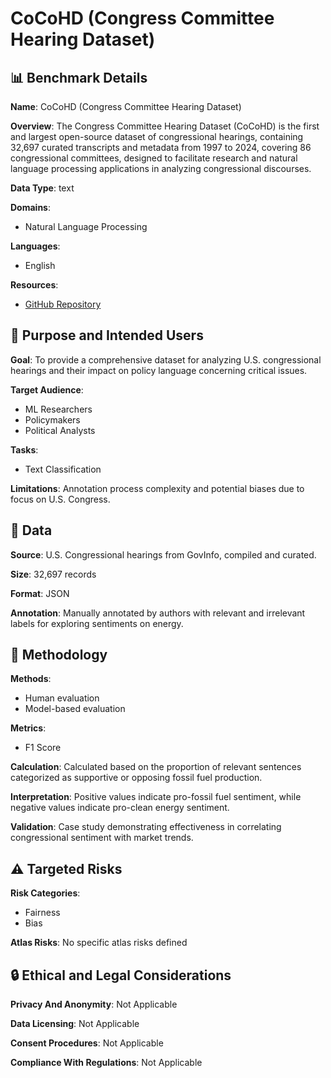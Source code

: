 # CoCoHD (Congress Committee Hearing Dataset)

## 📊 Benchmark Details

**Name**: CoCoHD (Congress Committee Hearing Dataset)

**Overview**: The Congress Committee Hearing Dataset (CoCoHD) is the first and largest open-source dataset of congressional hearings, containing 32,697 curated transcripts and metadata from 1997 to 2024, covering 86 congressional committees, designed to facilitate research and natural language processing applications in analyzing congressional discourses.

**Data Type**: text

**Domains**:
- Natural Language Processing

**Languages**:
- English

**Resources**:
- [GitHub Repository](https://github.com/gtfintechlab/CoCoHD)

## 🎯 Purpose and Intended Users

**Goal**: To provide a comprehensive dataset for analyzing U.S. congressional hearings and their impact on policy language concerning critical issues.

**Target Audience**:
- ML Researchers
- Policymakers
- Political Analysts

**Tasks**:
- Text Classification

**Limitations**: Annotation process complexity and potential biases due to focus on U.S. Congress.

## 💾 Data

**Source**: U.S. Congressional hearings from GovInfo, compiled and curated.

**Size**: 32,697 records

**Format**: JSON

**Annotation**: Manually annotated by authors with relevant and irrelevant labels for exploring sentiments on energy.

## 🔬 Methodology

**Methods**:
- Human evaluation
- Model-based evaluation

**Metrics**:
- F1 Score

**Calculation**: Calculated based on the proportion of relevant sentences categorized as supportive or opposing fossil fuel production.

**Interpretation**: Positive values indicate pro-fossil fuel sentiment, while negative values indicate pro-clean energy sentiment.

**Validation**: Case study demonstrating effectiveness in correlating congressional sentiment with market trends.

## ⚠️ Targeted Risks

**Risk Categories**:
- Fairness
- Bias

**Atlas Risks**:
No specific atlas risks defined

## 🔒 Ethical and Legal Considerations

**Privacy And Anonymity**: Not Applicable

**Data Licensing**: Not Applicable

**Consent Procedures**: Not Applicable

**Compliance With Regulations**: Not Applicable
